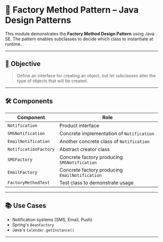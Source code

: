 # 🧠 Factory Method Pattern – Java Design Patterns

This module demonstrates the **Factory Method Design Pattern** using Java SE. The pattern enables subclasses to decide which class to instantiate at runtime.

---

## 📌 Objective

> Define an interface for creating an object, but let subclasses alter the type of objects that will be created.

---

## 🛠️ Components

| Component            | Role                                                  |
|----------------------|--------------------------------------------------------|
| `Notification`       | Product interface                                      |
| `SMSNotification`    | Concrete implementation of `Notification`             |
| `EmailNotification`  | Another concrete class of `Notification`              |
| `NotificationFactory`| Abstract creator class                                 |
| `SMSFactory`         | Concrete factory producing `SMSNotification`          |
| `EmailFactory`       | Concrete factory producing `EmailNotification`        |
| `FactoryMethodTest`  | Test class to demonstrate usage                        |

---

## 📚 Use Cases

- Notification systems (SMS, Email, Push)
- Spring's `BeanFactory`
- Java's `Calendar.getInstance()`

---
